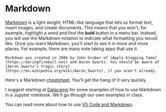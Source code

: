 # Markdown

[Markdown](https://en.wikipedia.org/wiki/Markdown) is a *light weight*, HTML-like language that lets us format text, insert images, and create documents. This means that you won't, for example, highlight a word and find the **bold** button in a menu bar. Instead, you will use the Markdown notation to indicate what formatting you would like. Once you learn Markdown, you'll start to see it in more and more places. For example, there are many note taking apps that use it.

```{margin} History of Markdown
Markdown was created in 2004 by John Gruber of [Apple blogging fame](https://daringfireball.net) and Aaron Swartz. You should be aware of [Aaron Swartz's tragic story](https://en.wikipedia.org/wiki/Aaron_Swartz), if you aren't already. 
```

Here's a Markdown [cheatsheet](https://www.markdownguide.org/cheat-sheet/). You'll get the hang of it very quickly.

I suggest starting at [Datacamp](https://www.datacamp.com/community/tutorials/markdown-in-jupyter-notebook) for some examples of how to use Markdown in a Jupyter notebook. We'll go through our own examples in class. 

You can read more about how to use [VS Code and Markdown](https://code.visualstudio.com/docs/languages/markdown).
